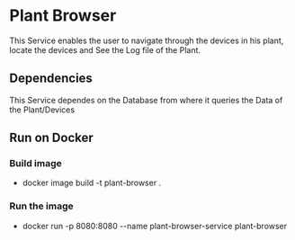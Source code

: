 # Plant Browser
This Service enables the user to navigate through the devices in his plant, locate the devices and See the Log file of the Plant.

## Dependencies
This Service dependes on the Database from where it queries the Data of the Plant/Devices

## Run on Docker

### Build image 
 - docker image build -t plant-browser .
### Run the image
 - docker run -p 8080:8080 --name plant-browser-service plant-browser